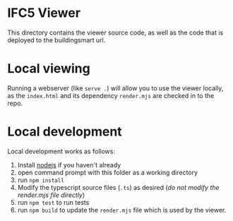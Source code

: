 # IFC5 Viewer

This directory contains the viewer source code, as well as the code that is deployed to the buildingsmart url.

# Local viewing

Running a webserver (like `serve .`) will allow you to use the viewer locally, as the `index.html` and its dependency `render.mjs` are checked in to the repo.

# Local development

Local development works as follows:
1. Install [nodejs](https://nodejs.org/en) if you haven't already 
2. open command prompt with this folder as a working directory
3. run `npm install`
4. Modify the typescript source files (`.ts`) as desired (*do not modify the render.mjs file directly*)
5. run `npm test` to run tests
6. run `npm build` to update the `render.mjs` file which is used by the viewer.